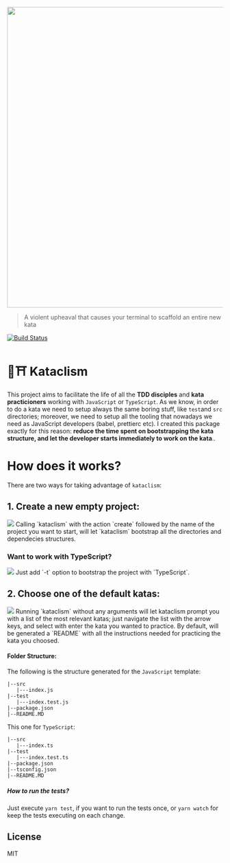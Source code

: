 <p align="center">
   <img src="https://github.com/glippi/kataclism/blob/master/kataclysm.svg" width="700"/>
</p>

> A violent upheaval that causes your terminal to scaffold an entire new kata

[![Build Status](https://travis-ci.com/glippi/kataclism.svg?branch=master)](https://travis-ci.com/glippi/kataclism)

# 🥋⛩️ Kataclism
This project aims to facilitate the life of all the **TDD disciples** and **kata practicioners** working with `JavaScript` or `TypeScript`.
As we know, in order to do a kata we need to setup always the same boring stuff, like `test`and `src` directories; moreover, we need to setup all the tooling that nowadays we need as JavaScript developers (babel, prettierc etc).
I created this package exactly for this reason: **reduce the time spent on bootstrapping the kata structure, and let the developer starts immediately to work on the kata**..

# How does it works?
There are two ways for taking advantage of `kataclism`:

## 1. Create a new empty project:
<img src="https://github.com/glippi/kataclism/blob/master/kataclism-js.png" />
Calling `kataclism` with the action `create` followed by the name of the project you want to start, will let `kataclism` bootstrap all the directories and dependecies structures.

### Want to work with TypeScript?
<img src="https://github.com/glippi/kataclism/blob/master/kataclism-ts.png" />
Just add `-t` option to bootstrap the project with `TypeScript`.


## 2. Choose one of the default katas:
<img src="https://github.com/glippi/kataclism/blob/master/kataclism-inquirer.png" />
Running `kataclism` without any arguments will let kataclism prompt you with a list of the most relevant katas; just navigate the list with the arrow keys, and select with enter the kata you wanted to practice.
By default, will be generated a `README` with all the instructions needed for practicing the kata you choosed.

#### Folder Structure:
The following is the structure generated for the `JavaScript` template:
```
|--src
   |---index.js
|--test
   |---index.test.js
|--package.json
|--README.MD
```
This one for `TypeScript`:
```
|--src
   |---index.ts
|--test
   |---index.test.ts
|--package.json
|--tsconfig.json
|--README.MD
```

##### How to run the tests?
Just execute `yarn test`, if you want to run the tests once, or `yarn watch` for keep the tests executing on each change.

## License

MIT
